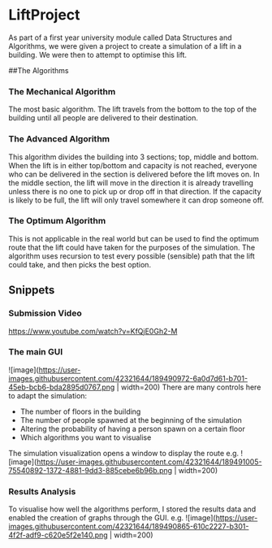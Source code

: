 # LiftProject
As part of a first year university module called Data Structures and Algorithms, we were given a project to create a simulation of a lift in a building. We were then to attempt to optimise this lift.

##The Algorithms
### The Mechanical Algorithm
The most basic algorithm. The lift travels from the bottom to the top of the building until all people are delivered to their destination.

### The Advanced Algorithm
This algorithm divides the building into 3 sections; top, middle and bottom. When the lift is in either top/bottom and capacity is not reached, everyone who can be delivered in the section is delivered before the lift moves on. In the middle section, the lift will move in the direction it is already travelling unless there is no one to pick up or drop off in that direction. If the capacity is likely to be full, the lift will only travel somewhere it can drop someone off.

### The Optimum Algorithm
This is not applicable in the real world but can be used to find the optimum route that the lift could have taken for the purposes of the simulation. 
The algorithm uses recursion to test every possible (sensible) path that the lift could take, and then picks the best option. 

## Snippets
### Submission Video
https://www.youtube.com/watch?v=KfQjE0Gh2-M
### The main GUI 
![image](https://user-images.githubusercontent.com/42321644/189490972-6a0d7d61-b701-45eb-bcb6-bda2895d0767.png | width=200)
There are many controls here to adapt the simulation:
  * The number of floors in the building
  * The number of people spawned at the beginning of the simulation
  * Altering the probability of having a person spawn on a certain floor
  * Which algorithms you want to visualise

The simulation visualization opens a window to display the route e.g.
![image](https://user-images.githubusercontent.com/42321644/189491005-75540892-1372-4881-9dd3-885cebe6b96b.png | width=200)

### Results Analysis
To visualise how well the algorithms perform, I stored the results data and enabled the creation of graphs through the GUI. e.g.
![image](https://user-images.githubusercontent.com/42321644/189490865-610c2227-b301-4f2f-adf9-c620e5f2e140.png | width=200)

